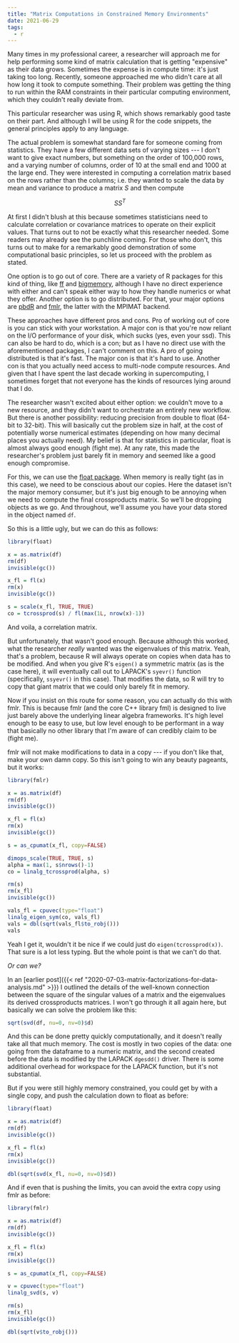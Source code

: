 ```yaml
---
title: "Matrix Computations in Constrained Memory Environments"
date: 2021-06-29
tags:
  - r
---
```


Many times in my professional career, a researcher will approach me for help performing some kind of matrix calculation that is getting "expensive" as their data grows. Sometimes the expense is in compute time: it's just taking too long. Recently, someone approached me who didn't care at all how long it took to compute something. Their problem was getting the thing to run within the RAM constraints in their particular computing environment, which they couldn't really deviate from.

This particular researcher was using R, which shows remarkably good taste on their part. And although I will be using R for the code snippets, the general principles apply to any language.

The actual problem is somewhat standard fare for someone coming from statistics. They have a few different data sets of varying sizes --- I don't want to give exact numbers, but something on the order of 100,000 rows, and a varying number of columns, order of 10 at the small end and 1000 at the large end. They were interested in computing a correlation matrix based on the rows rather than the columns; i.e. they wanted to scale the data by mean and variance to produce a matrix $S$ and then compute

$$ SS^T $$

At first I didn't blush at this because sometimes statisticians need to calculate correlation or covariance matrices to operate on their explicit values. That turns out to not be exactly what this researcher needed. Some readers may already see the punchline coming. For those who don't, this turns out to make for a remarkably good demonstration of some computational basic principles, so let us proceed with the problem as stated.

One option is to go out of core. There are a variety of R packages for this kind of thing, like [ff](https://cran.r-project.org/web/packages/ff/index.html) and [bigmemory](https://cran.r-project.org/web/packages/ff/index.html), although I have no direct experience with either and can't speak either way to how they handle numerics or what they offer. Another option is to go distributed. For that, your major options are [pbdR](https://pbdr.org/) and [fmlr](http://github.com/fml-fam/fmlr), the latter with the MPIMAT backend.

These approaches have different pros and cons. Pro of working out of core is you can stick with your workstation. A major con is that you're now reliant on the I/O performance of your disk, which sucks (yes, even your ssd). This can also be hard to do, which is a con; but as I have no direct use with the aforementioned packages, I can't comment on this. A pro of going distributed is that it's fast. The major con is that it's hard to use. Another con is that you actually need access to multi-node compute resources. And given that I have spent the last decade working in supercomputing, I sometimes forget that not everyone has the kinds of resources lying around that I do.

The researcher wasn't excited about either option: we couldn't move to a new resource, and they didn't want to orchestrate an entirely new workflow. But there is another possibility: reducing precision from double to float (64-bit to 32-bit). This will basically cut the problem size in half, at the cost of potentially worse numerical estimates (depending on how many decimal places you actually need). My belief is that for statistics in particular, float is almost always good enough (fight me). At any rate, this made the researcher's problem just barely fit in memory and seemed like a good enough compromise.

For this, we can use the [float package](https://cran.r-project.org/web/packages/float/index.html). When memory is really tight (as in this case), we need to be conscious about our copies. Here the dataset isn't the major memory consumer, but it's just big enough to be annoying when we need to compute the final crossproducts matrix. So we'll be dropping objects as we go. And throughout, we'll assume you have your data stored in the object named `df`.

So this is a little ugly, but we can do this as follows:

```r
library(float)

x = as.matrix(df)
rm(df)
invisible(gc())

x_fl = fl(x)
rm(x)
invisible(gc())

s = scale(x_fl, TRUE, TRUE)
co = tcrossprod(s) / fl(max(1L, nrow(x)-1))
```

And voila, a correlation matrix.

But unfortunately, that wasn't good enough. Because although this worked, what the researcher *really* wanted was the eigenvalues of this matrix. Yeah, that's a problem, because R will always operate on copies when data has to be modified. And when you give R's `eigen()` a symmetric matrix (as is the case here), it will eventually call out to LAPACK's `syevr()` function (specifically, `ssyevr()` in this case). That modifies the data, so R will try to copy that giant matrix that we could only barely fit in memory.

Now if you insist on this route for some reason, you can actually do this with fmlr. This is because fmlr (and the core C++ library fml) is designed to live just barely above the underlying linear algebra frameworks. It's high level enough to be easy to use, but low level enough to be performant in a way that basically no other library that I'm aware of can credibly claim to be (fight me).

fmlr will not make modifications to data in a copy --- if you don't like that, make your own damn copy. So this isn't going to win any beauty pageants, but it works:

```r
library(fmlr)

x = as.matrix(df)
rm(df)
invisible(gc())

x_fl = fl(x)
rm(x)
invisible(gc())

s = as_cpumat(x_fl, copy=FALSE)

dimops_scale(TRUE, TRUE, s)
alpha = max(1, s$nrows()-1)
co = linalg_tcrossprod(alpha, s)

rm(s)
rm(x_fl)
invisible(gc())

vals_fl = cpuvec(type="float")
linalg_eigen_sym(co, vals_fl)
vals = dbl(sqrt(vals_fl$to_robj()))
vals
```

Yeah I get it, wouldn't it be nice if we could just do `eigen(tcrossprod(x))`. That sure is a lot less typing. But the whole point is that we can't do that.

*Or can we?*

In an [earlier post]({{< ref "2020-07-03-matrix-factorizations-for-data-analysis.md" >}}) I outlined the details of the well-known connection between the square of the singular values of a matrix and the eigenvalues its derived crossproducts matrices. I won't go through it all again here, but basically we can solve the problem like this:

```r
sqrt(svd(df, nu=0, nv=0)$d)
```

And this can be done pretty quickly computationally, and it doesn't really take all that much memory. The cost is mostly in two copies of the data: one going from the dataframe to a numeric matrix, and the second created before the data is modified by the LAPACK `dgesdd()` driver. There is some additional overhead for workspace for the LAPACK function, but it's not substantial.

But if you were still highly memory constrained, you could get by with a single copy, and push the calculation down to float as before:

```r
library(float)

x = as.matrix(df)
rm(df)
invisible(gc())

x_fl = fl(x)
rm(x)
invisible(gc())

dbl(sqrt(svd(x_fl, nu=0, nv=0)$d))
```

And if even that is pushing the limits, you can avoid the extra copy using fmlr as before:

```r
library(fmlr)

x = as.matrix(df)
rm(df)
invisible(gc())

x_fl = fl(x)
rm(x)
invisible(gc())

s = as_cpumat(x_fl, copy=FALSE)

v = cpuvec(type="float")
linalg_svd(s, v)

rm(s)
rm(x_fl)
invisible(gc())

dbl(sqrt(v$to_robj()))
```
